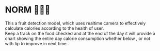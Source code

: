 # NORM 🍍🍕🍰
This a fruit detection model, which uses realtime camera to effectively calculate calories according to the health of user.</br>
Keep a track on the food checked and at the end of the day  it will provide a chart showing the entire day calorie consumption whether below , or not with tip to improve in next time..</br>
